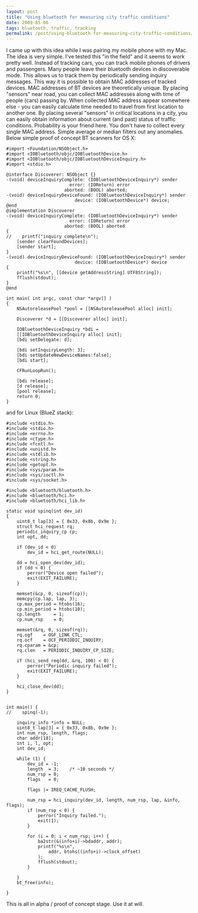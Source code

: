 ```yaml
---
layout: post
title: "Using bluetooth for measuring city traffic conditions"
date: 2009-05-06
tags: bluetooth, traffic, tracking
permalink: /post/using-bluetooth-for-measuring-city-traffic-conditions/
---
```

I came up with this idea while I was pairing my mobile phone with my Mac. The idea is very simple. I've tested this "in the field" and it seems to work pretty well. Instead of tracking cars, you can track mobile phones of drivers and passengers. Many people leave their bluetooth devices in discoverable mode. This allows us to track them by periodically sending inquiry messages. This way it is possible to obtain MAC addresses of tracked devices. MAC addresses of BT devices are theoretically unique. By placing "sensors" near road, you can collect MAC addresses along with time of people (cars) passing by. When collected MAC address appear somewhere else - you can easily calculate time needed to travel from first location to another one. By placing several "sensors" in critical locations in a city, you can easily obtain information about current (and past) status of traffic conditions. Probability is your friend here. You don't have to collect every single MAC address. Simple average or median filters out any anomalies. Below simple proof of concept BT scanners for OS X:

    #import <Foundation/NSObject.h>
    #import <IOBluetooth/objc/IOBluetoothDevice.h>
    #import <IOBluetooth/objc/IOBluetoothDeviceInquiry.h>
    #import <stdio.h>

    @interface Discoverer: NSObject {}
    -(void) deviceInquiryComplete: (IOBluetoothDeviceInquiry*) sender 
                            error: (IOReturn) error
                          aborted: (BOOL) aborted;
    -(void) deviceInquiryDeviceFound: (IOBluetoothDeviceInquiry*) sender
                              device: (IOBluetoothDevice*) device;
    @end
    @implementation Discoverer
    -(void) deviceInquiryComplete: (IOBluetoothDeviceInquiry*) sender 
                            error: (IOReturn) error
                          aborted: (BOOL) aborted
    {
    //    printf("inquiry complete\n");
        [sender clearFoundDevices];
        [sender start];
    }
    -(void) deviceInquiryDeviceFound: (IOBluetoothDeviceInquiry*) sender
                              device: (IOBluetoothDevice*) device
    {
        printf("%s\n", [[device getAddressString] UTF8String]);
        fflush(stdout);
    }
    @end

    int main( int argc, const char *argv[] ) 
    {
        NSAutoreleasePool *pool = [[NSAutoreleasePool alloc] init];

        Discoverer *d = [[Discoverer alloc] init];
    
        IOBluetoothDeviceInquiry *bdi = 
        [[IOBluetoothDeviceInquiry alloc] init];
        [bdi setDelegate: d];
    
        [bdi setInquiryLength: 3];
        [bdi setUpdateNewDeviceNames:false];
        [bdi start];
    
        CFRunLoopRun();
    
        [bdi release];
        [d release];
        [pool release];
        return 0;
    }

and for Linux (BlueZ stack):

    #include <stdio.h>
    #include <stdio.h>
    #include <errno.h>
    #include <ctype.h>
    #include <fcntl.h>
    #include <unistd.h>
    #include <stdlib.h>
    #include <string.h>
    #include <getopt.h>
    #include <sys/param.h>
    #include <sys/ioctl.h>
    #include <sys/socket.h>

    #include <bluetooth/bluetooth.h>
    #include <bluetooth/hci.h>
    #include <bluetooth/hci_lib.h>

    static void spinq(int dev_id)
    {
        uint8_t lap[3] = { 0x33, 0x8b, 0x9e };
        struct hci_request rq;
        periodic_inquiry_cp cp;
        int opt, dd;

        if (dev_id < 0)
            dev_id = hci_get_route(NULL);

        dd = hci_open_dev(dev_id);
        if (dd < 0) {
            perror("Device open failed");
            exit(EXIT_FAILURE);
        }

        memset(&cp, 0, sizeof(cp));
        memcpy(cp.lap, lap, 3);
        cp.max_period = htobs(16);
        cp.min_period = htobs(10);
        cp.length     = 1;
        cp.num_rsp    = 0;

        memset(&rq, 0, sizeof(rq));
        rq.ogf    = OGF_LINK_CTL;
        rq.ocf    = OCF_PERIODIC_INQUIRY;
        rq.cparam = &cp;
        rq.clen   = PERIODIC_INQUIRY_CP_SIZE;

        if (hci_send_req(dd, &rq, 100) < 0) {
            perror("Periodic inquiry failed");
            exit(EXIT_FAILURE);
        }

        hci_close_dev(dd);
    }


    int main() {
    //    spinq(-1);

        inquiry_info *info = NULL;
        uint8_t lap[3] = { 0x33, 0x8b, 0x9e };
        int num_rsp, length, flags;
        char addr[18];
        int i, l, opt;
        int dev_id;

        while (1) {
            dev_id = -1;
            length  = 3;    /* ~10 seconds */
            num_rsp = 0;
            flags   = 0;

            flags |= IREQ_CACHE_FLUSH;

            num_rsp = hci_inquiry(dev_id, length, num_rsp, lap, &info, flags);
            if (num_rsp < 0) {
                perror("Inquiry failed.");
                exit(1);
            }

            for (i = 0; i < num_rsp; i++) {
                ba2str(&(info+i)->bdaddr, addr);
                printf("%s\n",
                    addr, btohs((info+i)->clock_offset)
                );
                fflush(stdout);
            }

        }
        bt_free(info);

    }

This is all in alpha / proof of concept stage. Use it at will.
